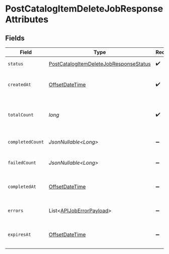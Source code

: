 # PostCatalogItemDeleteJobResponseAttributes


## Fields

| Field                                                                                                            | Type                                                                                                             | Required                                                                                                         | Description                                                                                                      | Example                                                                                                          |
| ---------------------------------------------------------------------------------------------------------------- | ---------------------------------------------------------------------------------------------------------------- | ---------------------------------------------------------------------------------------------------------------- | ---------------------------------------------------------------------------------------------------------------- | ---------------------------------------------------------------------------------------------------------------- |
| `status`                                                                                                         | [PostCatalogItemDeleteJobResponseStatus](../../models/components/PostCatalogItemDeleteJobResponseStatus.md)      | :heavy_check_mark:                                                                                               | Status of the asynchronous job.                                                                                  | processing                                                                                                       |
| `createdAt`                                                                                                      | [OffsetDateTime](https://docs.oracle.com/javase/8/docs/api/java/time/OffsetDateTime.html)                        | :heavy_check_mark:                                                                                               | The date and time the job was created in ISO 8601 format (YYYY-MM-DDTHH:MM:SS.mmmmmm).                           | 2022-11-08T00:00:00+00:00                                                                                        |
| `totalCount`                                                                                                     | *long*                                                                                                           | :heavy_check_mark:                                                                                               | The total number of operations to be processed by the job. See `completed_count` for the job's current progress. | 10                                                                                                               |
| `completedCount`                                                                                                 | *JsonNullable\<Long>*                                                                                            | :heavy_minus_sign:                                                                                               | The total number of operations that have been completed by the job.                                              | 9                                                                                                                |
| `failedCount`                                                                                                    | *JsonNullable\<Long>*                                                                                            | :heavy_minus_sign:                                                                                               | The total number of operations that have failed as part of the job.                                              | 1                                                                                                                |
| `completedAt`                                                                                                    | [OffsetDateTime](https://docs.oracle.com/javase/8/docs/api/java/time/OffsetDateTime.html)                        | :heavy_minus_sign:                                                                                               | Date and time the job was completed in ISO 8601 format (YYYY-MM-DDTHH:MM:SS.mmmmmm).                             | 2022-11-08T00:00:00+00:00                                                                                        |
| `errors`                                                                                                         | List\<[APIJobErrorPayload](../../models/components/APIJobErrorPayload.md)>                                       | :heavy_minus_sign:                                                                                               | Array of errors encountered during the processing of the job.                                                    |                                                                                                                  |
| `expiresAt`                                                                                                      | [OffsetDateTime](https://docs.oracle.com/javase/8/docs/api/java/time/OffsetDateTime.html)                        | :heavy_minus_sign:                                                                                               | Date and time the job expires in ISO 8601 format (YYYY-MM-DDTHH:MM:SS.mmmmmm).                                   | 2022-11-08T00:00:00+00:00                                                                                        |